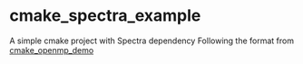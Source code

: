 # cmake_spectra_example
A simple cmake project with Spectra dependency
Following the format from [cmake_openmp_demo](https://github.com/robertmaynard/cmake_openmp_demo)

